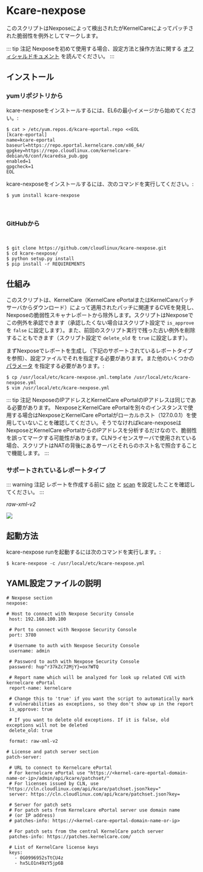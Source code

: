 # Kcare-nexpose


このスクリプトはNexposeによって検出されたがKernelCareによってパッチされた脆弱性を例外としてマークします。

::: tip 注記
Nexposeを初めて使用する場合、設定方法と操作方法に関する [オフィシャルドキュメント](https://nexpose.help.rapid7.com/docs/) を読んでください。
:::

## インストール


### yumリポジトリから

kcare-nexposeをインストールするには、EL6の最小イメージから始めてください。:

```
$ cat > /etc/yum.repos.d/kcare-eportal.repo <<EOL
[kcare-eportal]
name=kcare-eportal
baseurl=https://repo.eportal.kernelcare.com/x86_64/
gpgkey=https://repo.cloudlinux.com/kernelcare-debian/6/conf/kcaredsa_pub.gpg
enabled=1
gpgcheck=1
EOL
```

kcare-nexposeをインストールするには、次のコマンドを実行してください。:

```
$ yum install kcare-nexpose
```

 
### GitHubから
 
```
$ git clone https://github.com/cloudlinux/kcare-nexpose.git
$ cd kcare-nexpose/
$ python setup.py install
$ pip install -r REQUIREMENTS
```

## 仕組み


このスクリプトは、KernelCare（KernelCare ePortalまたはKernelCareパッチサーバからダウンロード）によって適用されたパッチに関連するCVEを発見し、Nexposeの脆弱性スキャナレポートから除外します。スクリプトはNexposeでこの例外を承認できます（承認したくない場合はスクリプト設定で `is_approve` を `false` に設定します）。また、前回のスクリプト実行で残った古い例外を削除することもできます（スクリプト設定で `delete_old` を `true` に設定します）。

まずNexposeでレポートを生成し（下記のサポートされているレポートタイプを参照）、設定ファイルでそれを指定する必要があります。また他のいくつかの [パラメータ](/kcare-nexpose/#yaml-config-file-description) を指定する必要があります。:

```
$ cp /usr/local/etc/kcare-nexpose.yml.template /usr/local/etc/kcare-nexpose.yml
$ vim /usr/local/etc/kcare-nexpose.yml
```

::: tip 注記
NexposeのIPアドレスとKernelCare ePortalのIPアドレスは同じである必要があります。 NexposeとKernelCare ePortalを別々のインスタンスで使用する場合はNexposeとKernelCare ePortalがローカルホスト（127.0.0.1）を使用していないことを確認してください。そうでなければkcare-nexposeはNexposeとKernelCare ePortalからのIPアドレスを分析するだけなので、脆弱性を誤ってマークする可能性があります。CLNライセンスサーバで使用されている場合、スクリプトはNATの背後にあるサーバとそれらのホスト名で照合することで機能します。
:::
 
### サポートされているレポートタイプ

::: warning 注記
レポートを作成する前に [site](https://nexpose.help.rapid7.com/docs/what-is-a-site) と [scan](https://nexpose.help.rapid7.com/docs/selecting-a-scan-engine-for-a-site) を設定したことを確認してください。
:::

_raw-xml-v2_

![](/images/nexpose-xml2_zoom70.png)

## 起動方法


kcare-nexpose runを起動するには次のコマンドを実行します。:

```
$ kcare-nexpose -c /usr/local/etc/kcare-nexpose.yml
```

## YAML設定ファイルの説明


```
# Nexpose section
nexpose:
 
# Host to connect with Nexpose Security Console
 host: 192.168.100.100
 
 # Port to connect with Nexpose Security Console
 port: 3780
 
 # Username to auth with Nexpose Security Console
 username: admin
 
 # Password to auth with Nexpose Security Console
 password: hup^r37kZc72MjY}=ox?WTQ
 
 # Report name which will be analyzed for look up related CVE with kernelcare ePortal
 report-name: kernelcare
 
 # Change this to 'true' if you want the script to automatically mark
 # vulnerabilities as exceptions, so they don't show up in the report
 is_approve: true
 
 # If you want to delete old exceptions. If it is false, old exceptions will not be deleted
 delete_old: true
 
 format: raw-xml-v2
 
# License and patch server section
patch-server:
 
 # URL to connect to Kernelcare ePortal
 # For kernelcare ePortal use "https://<kernel-care-eportal-domain-name-or-ip>/admin/api/kcare/patchset/"
 # For licenses issued by CLN, use "https://cln.cloudlinux.com/api/kcare/patchset.json?key="
 server: https://cln.cloudlinux.com/api/kcare/patchset.json?key=
 
 # Server for patch sets
 # For patch sets from Kernelcare ePortal server use domain name
 # (or IP address)
 # patches-info: https://<kernel-care-eportal-domain-name-or-ip>
 
 # For patch sets from the central KernelCare patch server
 patches-info: https://patches.kernelcare.com/
 
 # List of KernelCare license keys
 keys:
   - 0G0996952sTtCU4z
   - hx5LO1n49zY5jp6B
```

